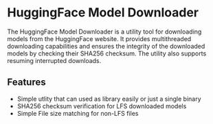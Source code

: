 # HuggingFace Model Downloader

The HuggingFace Model Downloader is a utility tool for downloading models from the HuggingFace website. It provides multithreaded downloading capabilities and ensures the integrity of the downloaded models by checking their SHA256 checksum. The utility also supports resuming interrupted downloads.

## Features

- Simple utlity that can used as library easily or just a single binary
- SHA256 checksum verification for LFS downloaded models
- Simple File size matching for non-LFS files



